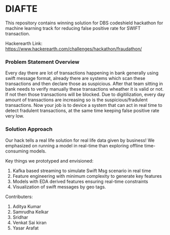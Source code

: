 
# DIAFTE
This repository contains winning solution for DBS codeshield hackathon for machine learning track for reducing false positive rate for SWIFT transaction.

Hackerearth Link: https://www.hackerearth.com/challenges/hackathon/fraudathon/

### Problem Statement Overview
Every day there are lot of transactions happening in bank generally using swift message format, already there are systems which scan these transactions and then declare those as suspicious. After that team sitting in bank needs to verify manually these transactions wheather it is valid or not. If not then those transactions will be blocked.
Due to digitilization, every day amount of transactions are increasing so is the suspicious/fradulent transactions. Now your job is to device a system that can act in real time to detect fradulent transactions, at the same time keeping false positive rate very low.

### Solution Approach
Our hack tells a real life solution for real life data given by business! We emphasized on running a model in real-time than exploring offline time-consuming models.

Key things we prototyped and envisioned: 
1. Kafka based streaming to simulate Swift Msg scenario in real time 
2. Feature engineering with minimum complexity to generate key features 
3. Models with EDA derived features ensuring real-time constraints 
4. Visualization of swift messages by geo tags.

Contributers:
1. Aditya Kumar
2. Samrudha Kelkar
3. Sridhar
4. Venkat Sai kiran
5. Yasar Arafat
